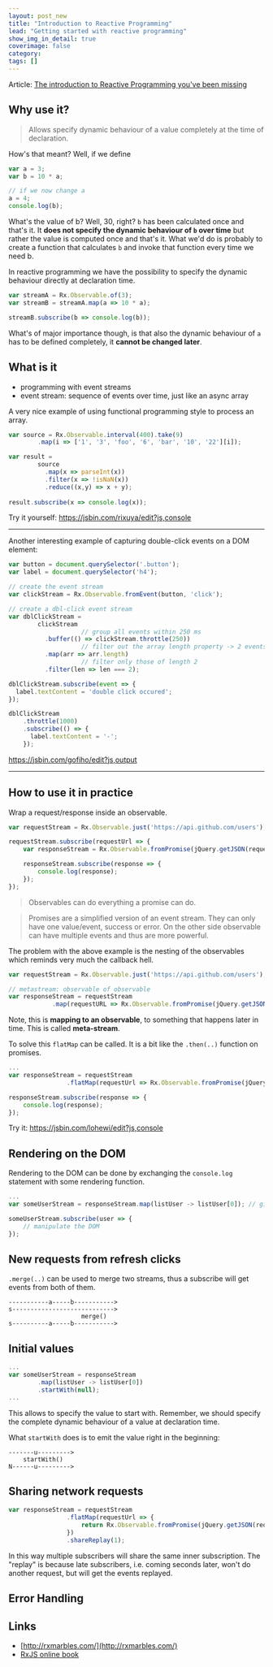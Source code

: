 ```yaml
---
layout: post_new
title: "Introduction to Reactive Programming"
lead: "Getting started with reactive programming"
show_img_in_detail: true
coverimage: false
category:
tags: []
---
```


Article: [The introduction to Reactive Programming you've been missing](https://gist.github.com/staltz/868e7e9bc2a7b8c1f754)

## Why use it?

> Allows specify dynamic behaviour of a value completely at the time of declaration.

How's that meant? Well, if we define

```javascript
var a = 3;
var b = 10 * a;

// if we now change a
a = 4;
console.log(b);
```

What's the value of b? Well, 30, right? `b` has been calculated once and that's it. It **does not specify the dynamic behaviour of `b` over time** but rather the value is computed once and that's it. What we'd do is probably to create a function that calculates `b` and invoke that function every time we need b.

In reactive programming we have the possibility to specify the dynamic behaviour directly at declaration time.

```javascript
var streamA = Rx.Observable.of(3);
var streamB = streamA.map(a => 10 * a);

streamB.subscribe(b => console.log(b));
```

What's of major importance though, is that also the dynamic behaviour of `a` has to be defined completely, it **cannot be changed later**.

## What is it

- programming with event streams
- event stream: sequence of events over time, just like an async array

A very nice example of using functional programming style to process an array.

```javascript
var source = Rx.Observable.interval(400).take(9)
        .map(i => ['1', '3', 'foo', '6', 'bar', '10', '22'][i]);

var result = 
        source
          .map(x => parseInt(x))
          .filter(x => !isNaN(x))
          .reduce((x,y) => x + y);
      
result.subscribe(x => console.log(x));
```

Try it yourself: https://jsbin.com/rixuya/edit?js,console

---

Another interesting example of capturing double-click events on a DOM element:

```javascript
var button = document.querySelector('.button');
var label = document.querySelector('h4');

// create the event stream
var clickStream = Rx.Observable.fromEvent(button, 'click');

// create a dbl-click event stream
var dblClickStream = 
        clickStream
					// group all events within 250 ms
          .buffer(() => clickStream.throttle(250))
					// filter out the array length property -> 2 events means dbl click
          .map(arr => arr.length)
					// filter only those of length 2
          .filter(len => len === 2);

dblClickStream.subscribe(event => {
  label.textContent = 'double click occured';
});

dblClickStream
    .throttle(1000)
    .subscribe(() => {
      label.textContent = '-';
    });
```

https://jsbin.com/gofiho/edit?js,output

---

## How to use it in practice

Wrap a request/response inside an observable.

```javascript
var requestStream = Rx.Observable.just('https://api.github.com/users');

requestStream.subscribe(requestUrl => {
	var responseStream = Rx.Observable.fromPromise(jQuery.getJSON(requestUrl));

	responseStream.subscribe(response => {
		console.log(response);
	});
});
```

> Observables can do everything a promise can do.


> Promises are a simplified version of an event stream. They can only have one value/event, success or error. On the other side observable can have multiple events and thus are more powerful.

The problem with the above example is the nesting of the observables which reminds very much the callback hell.

```javascript
var requestStream = Rx.Observable.just('https://api.github.com/users');

// metastream: observable of observable
var responseStream = requestStream
			.map(requestURL => Rx.Observable.fromPromise(jQuery.getJSON(requestUrl)));
```

Note, this is **mapping to an observable**, to something that happens later in time. This is called **meta-stream**.

To solve this `flatMap` can be called. It is a bit like the `.then(..)` function on promises.

```javascript
...
var responseStream = requestStream
				.flatMap(requestUrl => Rx.Observable.fromPromise(jQuery.getJSON(requestUrl)));

responseStream.subscribe(response => {
	console.log(response);
});
```

Try it: https://jsbin.com/lohewi/edit?js,console

## Rendering on the DOM

Rendering to the DOM can be done by exchanging the `console.log` statement with some rendering function.

```javascript
...
var someUserStream = responseStream.map(listUser -> listUser[0]); // gives 1st user

someUserStream.subscribe(user => {
	// manipulate the DOM
});
```

## New requests from refresh clicks

`.merge(..)` can be used to merge two streams, thus a subscribe will get events from both of them.

```
-----------a-----b----------->
s---------------------------->
					merge()
s----------a-----b----------->
```

## Initial values

```javascript
...
var someUserStream = responseStream
		.map(listUser -> listUser[0])
		.startWith(null);
...
```

This allows to specify the value to start with. Remember, we should specify the complete dynamic behaviour of a value at declaration time.

What `startWith` does is to emit the value right in the beginning:

```
-------u--------->
	startWith()
N------u--------->
```

## Sharing network requests

```javascript
var responseStream = requestStream
				.flatMap(requestUrl => {
					return Rx.Observable.fromPromise(jQuery.getJSON(requestUrl));
				})
				.shareReplay(1);
```

In this way multiple subscribers will share the same inner subscription. The "replay" is because late subscribers, i.e. coming seconds later, won't do another request, but will get the events replayed.

## Error Handling


## Links

- [http://rxmarbles.com/](http://rxmarbles.com/)
- [RxJS online book](http://xgrommx.github.io/rx-book/WhyRx.html)

